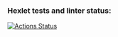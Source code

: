 ### Hexlet tests and linter status:
[![Actions Status](https://github.com/Kutukas/python-project-lvl1/workflows/hexlet-check/badge.svg)](https://github.com/Kutukas/python-project-lvl1/actions)
